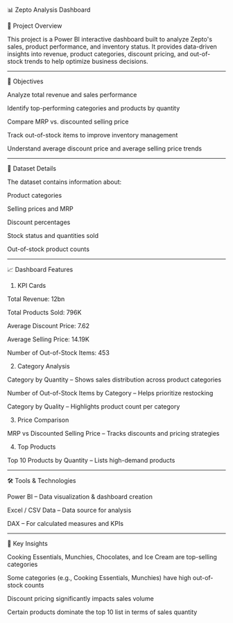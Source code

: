 

📊 Zepto Analysis Dashboard

📝 Project Overview

This project is a Power BI interactive dashboard built to analyze Zepto's sales, product performance, and inventory status.
It provides data-driven insights into revenue, product categories, discount pricing, and out-of-stock trends to help optimize business decisions.


---

🎯 Objectives

Analyze total revenue and sales performance

Identify top-performing categories and products by quantity

Compare MRP vs. discounted selling price

Track out-of-stock items to improve inventory management

Understand average discount price and average selling price trends



---

📂 Dataset Details

The dataset contains information about:

Product categories

Selling prices and MRP

Discount percentages

Stock status and quantities sold

Out-of-stock product counts



---

📈 Dashboard Features

1. KPI Cards

Total Revenue: 12bn

Total Products Sold: 796K

Average Discount Price: 7.62

Average Selling Price: 14.19K

Number of Out-of-Stock Items: 453


2. Category Analysis

Category by Quantity – Shows sales distribution across product categories

Number of Out-of-Stock Items by Category – Helps prioritize restocking

Category by Quality – Highlights product count per category


3. Price Comparison

MRP vs Discounted Selling Price – Tracks discounts and pricing strategies


4. Top Products

Top 10 Products by Quantity – Lists high-demand products



---

🛠 Tools & Technologies

Power BI – Data visualization & dashboard creation

Excel / CSV Data – Data source for analysis

DAX – For calculated measures and KPIs



---

📌 Key Insights

Cooking Essentials, Munchies, Chocolates, and Ice Cream are top-selling categories

Some categories (e.g., Cooking Essentials, Munchies) have high out-of-stock counts

Discount pricing significantly impacts sales volume

Certain products dominate the top 10 list in terms of sales quantity


